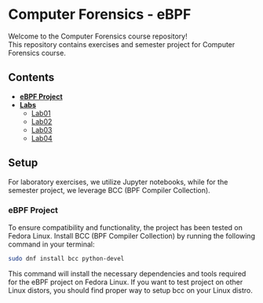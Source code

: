 # Computer Forensics - eBPF

Welcome to the Computer Forensics course repository!\
This repository contains exercises and semester project for Computer Forensics course.

## Contents

- **[eBPF Project](ebpf-project/)**
- **[Labs](Labs/)**
  - [Lab01](Labs/Lab01/)
  - [Lab02](Labs/Lab02/)
  - [Lab03](Labs/Lab03/)
  - [Lab04](Labs/Lab04/)

## Setup

For laboratory exercises, we utilize Jupyter notebooks, while for the semester project, we leverage BCC (BPF Compiler Collection).

### eBPF Project

To ensure compatibility and functionality, the project has been tested on Fedora Linux.
Install BCC (BPF Compiler Collection) by running the following command in your terminal:

```bash
sudo dnf install bcc python-devel
```

This command will install the necessary dependencies and tools required for the eBPF project on Fedora Linux.
If you want to test project on other Linux distors, you should find proper way to setup bcc on your Linux distro.
